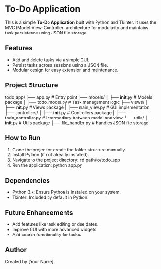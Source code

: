 To-Do Application
=================

This is a simple **To-Do Application** built with Python and Tkinter. It uses the MVC (Model-View-Controller) architecture for modularity and maintains task persistence using JSON file storage.

Features
--------
- Add and delete tasks via a simple GUI.
- Persist tasks across sessions using a JSON file.
- Modular design for easy extension and maintenance.

Project Structure
-----------------
todo_app/
├── app.py                # Entry point
├── models/
│   ├── __init__.py       # Models package
│   ├── todo_model.py     # Task management logic
├── views/
│   ├── __init__.py       # Views package
│   ├── main_view.py      # GUI implementation
├── controllers/
│   ├── __init__.py       # Controllers package
│   ├── todo_controller.py  # Intermediary between model and view
└── utils/
    ├── __init__.py       # Utils package
    ├── file_handler.py   # Handles JSON file storage

How to Run
----------
1. Clone the project or create the folder structure manually.
2. Install Python (if not already installed).
3. Navigate to the project directory:
   cd path/to/todo_app
4. Run the application:
   python app.py

Dependencies
------------
- Python 3.x: Ensure Python is installed on your system.
- Tkinter: Included by default in Python.

Future Enhancements
-------------------
- Add features like task editing or due dates.
- Improve GUI with more advanced widgets.
- Add search functionality for tasks.

Author
------
Created by [Your Name].
